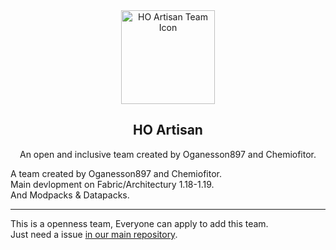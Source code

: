 <center>
<div align="center">

<img height="150" width="150" src="https://avatars.githubusercontent.com/u/125109661?s=200&v=4" alt="HO Artisan Team Icon"/>

## HO Artisan

An open and inclusive team created by Oganesson897 and Chemiofitor.

</div>
</center>

A team created by Oganesson897 and Chemiofitor.    
Main devlopment on Fabric/Architectury 1.18-1.19.  
And Modpacks & Datapacks.   

-----
This is a openness team, Everyone can apply to add this team.   
Just need a issue [in our main repository](https://github.com/HO-Artisan/.github/issues).
